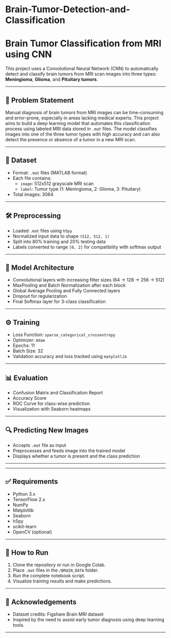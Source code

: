 # Brain-Tumor-Detection-and-Classification
# Brain Tumor Classification from MRI using CNN

This project uses a Convolutional Neural Network (CNN) to automatically detect and classify brain tumors from MRI scan images into three types: **Meningioma**, **Glioma**, and **Pituitary tumors**.

---

## 🧠 Problem Statement

Manual diagnosis of brain tumors from MRI images can be time-consuming and error-prone, especially in areas lacking medical experts. This project aims to build a deep learning model that automates this classification process using labeled MRI data stored in `.mat` files. The model classifies images into one of the three tumor types with high accuracy and can also detect the presence or absence of a tumor in a new MRI scan.

---

## 📁 Dataset

- Format: `.mat` files (MATLAB format)
- Each file contains:
  - `image`: 512x512 grayscale MRI scan
  - `label`: Tumor type (1: Meningioma, 2: Glioma, 3: Pituitary)
- Total images: 3064

---

## 🛠️ Preprocessing

- Loaded `.mat` files using `h5py`
- Normalized input data to shape `(512, 512, 1)`
- Split into 80% training and 20% testing data
- Labels converted to range `[0, 2]` for compatibility with softmax output

---

## 🧪 Model Architecture

- Convolutional layers with increasing filter sizes (64 → 128 → 256 → 512)
- MaxPooling and Batch Normalization after each block
- Global Average Pooling and Fully Connected layers
- Dropout for regularization
- Final Softmax layer for 3-class classification

---

## ⚙️ Training

- Loss Function: `sparse_categorical_crossentropy`
- Optimizer: `Adam`
- Epochs: 11
- Batch Size: 32
- Validation accuracy and loss tracked using `matplotlib`

---

## 📊 Evaluation

- Confusion Matrix and Classification Report
- Accuracy Score
- ROC Curve for class-wise prediction
- Visualization with Seaborn heatmaps

---

## 🔍 Predicting New Images

- Accepts `.mat` file as input
- Preprocesses and feeds image into the trained model
- Displays whether a tumor is present and the class prediction

---

---

## ✅ Requirements

- Python 3.x
- TensorFlow 2.x
- NumPy
- Matplotlib
- Seaborn
- h5py
- scikit-learn
- OpenCV (optional)

---

## 🚀 How to Run

1. Clone the repository or run in Google Colab.
2. Place `.mat` files in the `/BRAIN_DATA` folder.
3. Run the complete notebook script.
4. Visualize training results and make predictions.

---

## 🤝 Acknowledgements

- Dataset credits: Figshare Brain MRI dataset
- Inspired by the need to assist early tumor diagnosis using deep learning tools.

---

